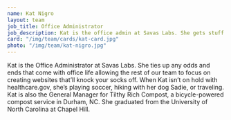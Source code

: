 ```yaml
---
name: Kat Nigro
layout: team
job_title: Office Administrator
job_description: Kat is the office admin at Savas Labs. She gets stuff done.
card: "/img/team/cards/kat-card.jpg"
photo: "/img/team/kat-nigro.jpg"
---
```


Kat is the Office Administrator at Savas Labs. She ties up any odds and ends
that come with office life allowing the rest of our team to focus on creating
websites that’ll knock your socks off. When Kat isn’t on hold with
healthcare.gov, she’s playing soccer, hiking with her dog Sadie, or traveling.
Kat is also the General Manager for Tilthy Rich Compost, a bicycle-powered
compost service in Durham, NC. She graduated from the University of North
Carolina at Chapel Hill.

